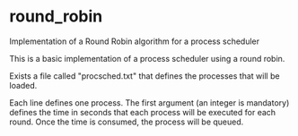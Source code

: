 # round_robin
Implementation of a Round Robin algorithm for a process scheduler

This is a basic implementation of a process scheduler using a round robin.

Exists a file called "procsched.txt" that defines the processes that will be loaded.

Each line defines one process. The first argument (an integer is mandatory) defines the time in seconds that each process will be executed for each round. Once the time is consumed, the process will be queued.
